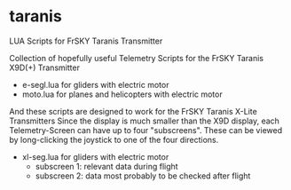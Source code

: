 # taranis
LUA Scripts for FrSKY Taranis Transmitter

Collection of hopefully useful Telemetry Scripts for the FrSKY Taranis X9D(+) Transmitter

- e-segl.lua  for gliders with electric motor
- moto.lua    for planes and helicopters with electric motor

And these scripts are designed to work for the FrSKY Taranis X-Lite Transmitters
Since the display is much smaller than the X9D display, each Telemetry-Screen can have up to four "subscreens". These can be viewed by long-clicking the joystick to one of the four directions.

- xl-seg.lua  for gliders with electric motor
  - subscreen 1: relevant data during flight
  - subscreen 2: data most probably to be checked after flight
